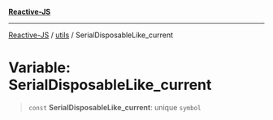 [**Reactive-JS**](../../README.md)

***

[Reactive-JS](../../README.md) / [utils](../README.md) / SerialDisposableLike\_current

# Variable: SerialDisposableLike\_current

> `const` **SerialDisposableLike\_current**: unique `symbol`
